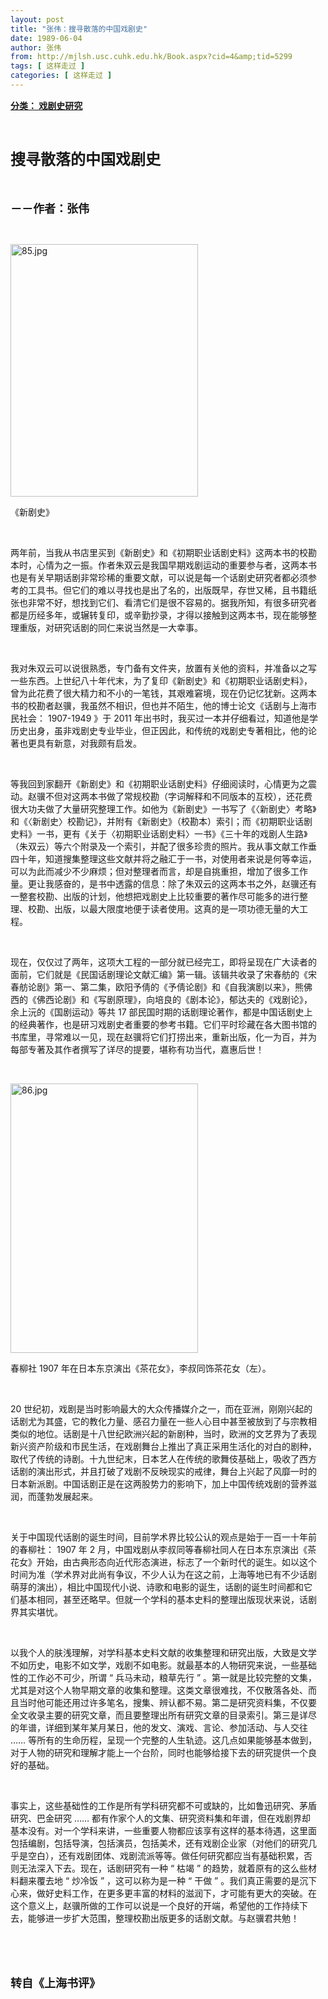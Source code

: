 ```yaml
---
layout: post
title: "张伟：搜寻散落的中国戏剧史"
date: 1989-06-04
author: 张伟
from: http://mjlsh.usc.cuhk.edu.hk/Book.aspx?cid=4&amp;tid=5299
tags: [ 这样走过 ]
categories: [ 这样走过 ]
---
```


<div style="margin: 15px 10px 10px 0px;">
<div>
<span id="ctl00_ContentPlaceHolder1_chapter1_SubjectLabel" style="font-weight:bold;text-decoration:underline;">
   分类： 戏剧史研究
  </span>
</div>
<p class="p1">
<b>
<font size="5">
<span class="s1">
</span>
<br/>
</font>
</b>
</p>
<p class="p2">
<span class="s1">
<b>
<font size="5">
     搜寻散落的中国戏剧史
    </font>
</b>
</span>
</p>
<p class="p1">
<b>
<font size="4">
<span class="s1">
</span>
<br/>
</font>
</b>
</p>
<p class="p2">
<span class="s1">
<b>
<font size="4">
     －－作者：张伟
    </font>
</b>
</span>
</p>
<p class="p1">
<span class="s1">
</span>
<br/>
</p>
<p class="p3">
<span class="s1">
<img alt="85.jpg" border="0" height="404" src="http://mjlsh.usc.cuhk.edu.hk/medias/contents/5299/85.jpg" width="300"/>
</span>
</p>
<p class="p2">
<span class="s1">
   《新剧史》
  </span>
</p>
<p class="p1">
<span class="s1">
</span>
<br/>
</p>
<p class="p2">
<span class="s1">
   两年前，当我从书店里买到《新剧史》和《初期职业话剧史料》这两本书的校勘本时，心情为之一振。作者朱双云是我国早期戏剧运动的重要参与者，这两本书也是有关早期话剧非常珍稀的重要文献，可以说是每一个话剧史研究者都必须参考的工具书。但它们的难以寻找也是出了名的，出版既早，存世又稀，且书籍纸张也非常不好，想找到它们、看清它们是很不容易的。据我所知，有很多研究者都是历经多年，或辗转复印，或辛勤抄录，才得以接触到这两本书，现在能够整理重版，对研究话剧的同仁来说当然是一大幸事。
  </span>
</p>
<p class="p1">
<span class="s1">
</span>
<br/>
</p>
<p class="p2">
<span class="s1">
   我对朱双云可以说很熟悉，专门备有文件夹，放置有关他的资料，并准备以之写一些东西。上世纪八十年代末，为了复印《新剧史》和《初期职业话剧史料》，曾为此花费了很大精力和不小的一笔钱，其艰难窘境，现在仍记忆犹新。这两本书的校勘者赵骥，我虽然不相识，但也并不陌生，他的博士论文《话剧与上海市民社会：
  </span>
<span class="s2">
   1907-1949
  </span>
<span class="s1">
   》于
  </span>
<span class="s2">
   2011
  </span>
<span class="s1">
   年出书时，我买过一本并仔细看过，知道他是学历史出身，虽非戏剧史专业毕业，但正因此，和传统的戏剧史专著相比，他的论著也更具有新意，对我颇有启发。
  </span>
</p>
<p class="p1">
<span class="s1">
</span>
<br/>
</p>
<p class="p2">
<span class="s1">
   等我回到家翻开《新剧史》和《初期职业话剧史料》仔细阅读时，心情更为之震动。赵骥不但对这两本书做了常规校勘（字词解释和不同版本的互校），还花费很大功夫做了大量研究整理工作。如他为《新剧史》一书写了《〈新剧史〉考略》和《〈新剧史〉校勘记》，并附有《新剧史》（校勘本）索引；而《初期职业话剧史料》一书，更有《关于〈初期职业话剧史料〉一书》《三十年的戏剧人生路》（朱双云）等六个附录及一个索引，并配了很多珍贵的照片。我从事文献工作垂四十年，知道搜集整理这些文献并将之融汇于一书，对使用者来说是何等幸运，可以为此而减少不少麻烦；但对整理者而言，却是自挑重担，增加了很多工作量。更让我感奋的，是书中透露的信息：除了朱双云的这两本书之外，赵骥还有一整套校勘、出版的计划，他想把戏剧史上比较重要的著作尽可能多的进行整理、校勘、出版，以最大限度地便于读者使用。这真的是一项功德无量的大工程。
  </span>
</p>
<p class="p1">
<span class="s1">
</span>
<br/>
</p>
<p class="p2">
<span class="s1">
   现在，仅仅过了两年，这项大工程的一部分就已经完工，即将呈现在广大读者的面前，它们就是《民国话剧理论文献汇编》第一辑。该辑共收录了宋春舫的《宋春舫论剧》第一、第二集，欧阳予倩的《予倩论剧》和《自我演剧以来》，熊佛西的《佛西论剧》和《写剧原理》，向培良的《剧本论》，郁达夫的《戏剧论》，余上沅的《国剧运动》等共
  </span>
<span class="s2">
   17
  </span>
<span class="s1">
   部民国时期的话剧理论著作，都是中国话剧史上的经典著作，也是研习戏剧史者重要的参考书籍。它们平时珍藏在各大图书馆的书库里，寻常难以一见，现在赵骥将它们打捞出来，重新出版，化一为百，并为每部专著及其作者撰写了详尽的提要，堪称有功当代，嘉惠后世！
  </span>
</p>
<p class="p1">
<span class="s1">
</span>
<br/>
</p>
<p class="p3">
<span class="s1">
<img alt="86.jpg" border="0" height="431" src="http://mjlsh.usc.cuhk.edu.hk/medias/contents/5299/86.jpg" width="300"/>
</span>
</p>
<p class="p2">
<span class="s1">
   春柳社
  </span>
<span class="s2">
   1907
  </span>
<span class="s1">
   年在日本东京演出《茶花女》，李叔同饰茶花女（左）。
  </span>
</p>
<p class="p1">
<span class="s1">
</span>
<br/>
</p>
<p class="p2">
<span class="s2">
   20
  </span>
<span class="s1">
   世纪初，戏剧是当时影响最大的大众传播媒介之一，而在亚洲，刚刚兴起的话剧尤为其盛，它的教化力量、感召力量在一些人心目中甚至被放到了与宗教相类似的地位。话剧是十八世纪欧洲兴起的新剧种，当时，欧洲的文艺界为了表现新兴资产阶级和市民生活，在戏剧舞台上推出了真正采用生活化的对白的剧种，取代了传统的诗剧。十九世纪末，日本艺人在传统的歌舞伎基础上，吸收了西方话剧的演出形式，并且打破了戏剧不反映现实的戒律，舞台上兴起了风靡一时的日本新派剧。中国话剧正是在这两股势力的影响下，加上中国传统戏剧的营养滋润，而蓬勃发展起来。
  </span>
</p>
<p class="p1">
<span class="s1">
</span>
<br/>
</p>
<p class="p2">
<span class="s1">
   关于中国现代话剧的诞生时间，目前学术界比较公认的观点是始于一百一十年前的春柳社：
  </span>
<span class="s2">
   1907
  </span>
<span class="s1">
   年
  </span>
<span class="s2">
   2
  </span>
<span class="s1">
   月，中国戏剧从李叔同等春柳社同人在日本东京演出《茶花女》开始，由古典形态向近代形态演进，标志了一个新时代的诞生。如以这个时间为准（学术界对此尚有争议，不少人认为在这之前，上海等地已有不少话剧萌芽的演出），相比中国现代小说、诗歌和电影的诞生，话剧的诞生时间都和它们基本相同，甚至还略早。但就一个学科的基本史料的整理出版现状来说，话剧界其实堪忧。
  </span>
</p>
<p class="p1">
<span class="s1">
</span>
<br/>
</p>
<p class="p2">
<span class="s1">
   以我个人的肤浅理解，对学科基本史料文献的收集整理和研究出版，大致是文学不如历史，电影不如文学，戏剧不如电影。就最基本的人物研究来说，一些基础性的工作必不可少，所谓
  </span>
<span class="s2">
   “
  </span>
<span class="s1">
   兵马未动，粮草先行
  </span>
<span class="s2">
   ”
  </span>
<span class="s1">
   。第一就是比较完整的文集，尤其是对这个人物早期文章的收集和整理。这类文章很难找，不仅散落各处、而且当时他可能还用过许多笔名，搜集、辨认都不易。第二是研究资料集，不仅要全文收录主要的研究文章，而且要整理出所有研究文章的目录索引。第三是详尽的年谱，详细到某年某月某日，他的发文、演戏、言论、参加活动、与人交往
  </span>
<span class="s2">
   ……
  </span>
<span class="s1">
   等所有的生命历程，呈现一个完整的人生轨迹。这几点如果能够基本做到，对于人物的研究和理解才能上一个台阶，同时也能够给接下去的研究提供一个良好的基础。
  </span>
</p>
<p class="p1">
<span class="s1">
</span>
<br/>
</p>
<p class="p2">
<span class="s1">
   事实上，这些基础性的工作是所有学科研究都不可或缺的，比如鲁迅研究、茅盾研究、巴金研究
  </span>
<span class="s2">
   ……
  </span>
<span class="s1">
   都有作家个人的文集、研究资料集和年谱，但在戏剧界却基本没有。对一个学科来讲，一些重要人物都应该享有这样的基本待遇，这里面包括编剧，包括导演，包括演员，包括美术，还有戏剧企业家（对他们的研究几乎是空白），还有戏剧团体、戏剧流派等等。做任何研究都应当有基础积累，否则无法深入下去。现在，话剧研究有一种
  </span>
<span class="s2">
   “
  </span>
<span class="s1">
   枯竭
  </span>
<span class="s2">
   ”
  </span>
<span class="s1">
   的趋势，就着原有的这么些材料翻来覆去地
  </span>
<span class="s2">
   “
  </span>
<span class="s1">
   炒冷饭
  </span>
<span class="s2">
   ”
  </span>
<span class="s1">
   ，这可以称为是一种
  </span>
<span class="s2">
   “
  </span>
<span class="s1">
   干做
  </span>
<span class="s2">
   ”
  </span>
<span class="s1">
   。我们真正需要的是沉下心来，做好史料工作，在更多更丰富的材料的滋润下，才可能有更大的突破。在这个意义上，赵骥所做的工作可以说是一个良好的开端，希望他的工作持续下去，能够进一步扩大范围，整理校勘出版更多的话剧文献。与赵骥君共勉！
  </span>
</p>
<p class="p1">
<span class="s1">
</span>
<br/>
</p>
<p class="p1">
<b>
<font size="4">
<span class="s1">
</span>
<br/>
</font>
</b>
</p>
<p class="p2">
<span class="s1">
<b>
<font size="4">
     转自《上海书评》
    </font>
</b>
</span>
</p>
</div>
